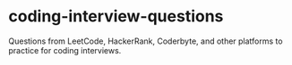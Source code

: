 # coding-interview-questions
Questions from LeetCode, HackerRank, Coderbyte, and other platforms to practice for coding interviews. 
